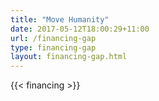 ```yaml
---
title: "Move Humanity"
date: 2017-05-12T18:00:29+11:00
url: /financing-gap
type: financing-gap
layout: financing-gap.html
---
```


{{< financing >}}